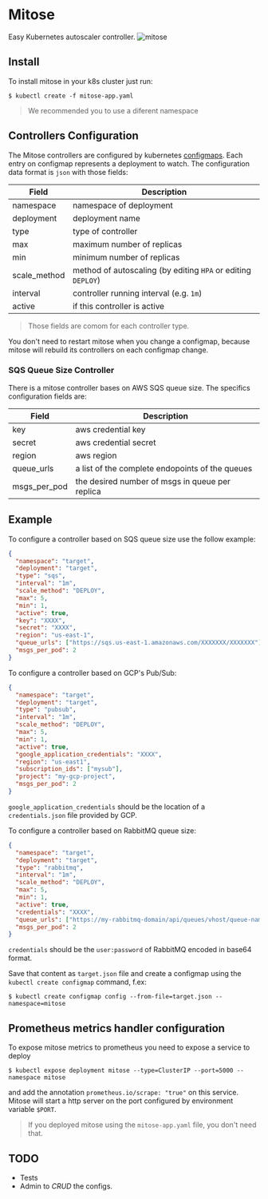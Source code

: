 # Mitose
Easy Kubernetes autoscaler controller.
![mitose](http://biologianet.uol.com.br/upload/conteudo/images/na-mitose-uma-celula-mae-origina-duas-celulas-filhas-com-mesmo-numero-cromossomos-5964d9200973d.jpg)

## Install
To install mitose in your k8s cluster just run:
```
$ kubectl create -f mitose-app.yaml
```
> We recommended you to use a diferent namespace

## Controllers Configuration
The Mitose controllers are configured by kubernetes [configmaps](https://kubernetes.io/docs/tasks/configure-pod-container/configmap/).
Each entry on configmap represents a deployment to watch.
The configuration data format is `json` with those fields:

Field | Description
----- | -----------
namespace | namespace of deployment
deployment | deployment name
type | type of controller
max | maximum number of replicas
min | minimum number of replicas
scale\_method | method of autoscaling (by editing `HPA` or editing `DEPLOY`)
interval | controller running interval (e.g. `1m`)
active | if this controller is active

> Those fields are comom for each controller type.

You don't need to restart mitose when you change a configmap,
because mitose will rebuild its controllers on each configmap change.

### SQS Queue Size Controller
There is a mitose controller bases on AWS SQS queue size.
The specifics configuration fields are:

Field | Description
----- | -----------
key | aws credential key
secret | aws credential secret
region | aws region
queue\_urls | a list of the complete endopoints of the queues
msgs\_per\_pod | the desired number of msgs in queue per replica

## Example
To configure a controller based on SQS queue size use the follow example:
```json
{
  "namespace": "target",
  "deployment": "target",
  "type": "sqs",
  "interval": "1m",
  "scale_method": "DEPLOY",
  "max": 5,
  "min": 1,
  "active": true,
  "key": "XXXX",
  "secret": "XXXX",
  "region": "us-east-1",
  "queue_urls": ["https://sqs.us-east-1.amazonaws.com/XXXXXXX/XXXXXXX"],
  "msgs_per_pod": 2
}
```

To configure a controller based on GCP's Pub/Sub:

```json
{
  "namespace": "target",
  "deployment": "target",
  "type": "pubsub",
  "interval": "1m",
  "scale_method": "DEPLOY",
  "max": 5,
  "min": 1,
  "active": true,
  "google_application_credentials": "XXXX",
  "region": "us-east1",
  "subscription_ids": ["mysub"],
  "project": "my-gcp-project",
  "msgs_per_pod": 2
}
```

`google_application_credentials` should be the location of a `credentials.json` file provided by GCP.

To configure a controller based on RabbitMQ queue size:

```json
{
  "namespace": "target",
  "deployment": "target",
  "type": "rabbitmq",
  "interval": "1m",
  "scale_method": "DEPLOY",
  "max": 5,
  "min": 1,
  "active": true,
  "credentials": "XXXX",
  "queue_urls": ["https://my-rabbitmq-domain/api/queues/vhost/queue-name"],
  "msgs_per_pod": 2
}
```

`credentials` should be the `user:password` of RabbitMQ encoded in base64 format.

Save that content as `target.json` file and create a configmap
using the `kubectl create configmap` command, f.ex:
```shell
$ kubectl create configmap config --from-file=target.json --namespace=mitose
```
## Prometheus metrics handler configuration
To expose mitose metrics to prometheus you need to expose a service to deploy
```
$ kubectl expose deployment mitose --type=ClusterIP --port=5000 --namespace mitose
```
and add the annotation `prometheus.io/scrape: "true"` on this service.
Mitose will start a http server on the port configured by environment variable `$PORT`.

> If you deployed mitose using the `mitose-app.yaml` file, you don't need that.

## TODO
- Tests
- Admin to _CRUD_ the configs.
